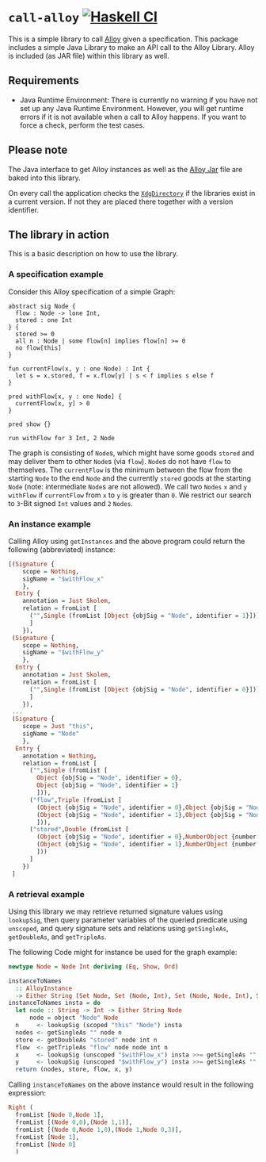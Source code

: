 # `call-alloy` [![Haskell CI](https://github.com/marcellussiegburg/call-alloy/workflows/Haskell%20CI/badge.svg)](https://github.com/marcellussiegburg/call-alloy/actions?query=workflow%3A%22Haskell+CI%22+branch%3Amaster)

This is a simple library to call [Alloy](http://alloytools.org) given a specification.
This package includes a simple Java Library to make an API call to the Alloy Library.
Alloy is included (as JAR file) within this library as well.

## Requirements

- Java Runtime Environment:
  There is currently no warning if you have not set up any Java Runtime Environment.
  However, you will get runtime errors if it is not available when a call to Alloy happens.
  If you want to force a check, perform the test cases.

## Please note

The Java interface to get Alloy instances as well as the
[Alloy Jar](https://github.com/AlloyTools/org.alloytools.alloy/releases/download/v5.1.0/org.alloytools.alloy.dist.jar)
file are baked into this library.

On every call the application checks the [`XdgDirectory`](https://hackage.haskell.org/package/directory/docs/System-Directory.html#t:XdgDirectory) if the libraries exist in a current version.
If not they are placed there together with a version identifier.

## The library in action

This is a basic description on how to use the library.

### A specification example

Consider this Alloy specification of a simple Graph:

```Alloy
abstract sig Node {
  flow : Node -> lone Int,
  stored : one Int
} {
  stored >= 0
  all n : Node | some flow[n] implies flow[n] >= 0
  no flow[this]
}

fun currentFlow(x, y : one Node) : Int {
  let s = x.stored, f = x.flow[y] | s < f implies s else f
}

pred withFlow[x, y : one Node] {
  currentFlow[x, y] > 0
}

pred show {}

run withFlow for 3 Int, 2 Node
```

The graph is consisting of `Node`s, which might have some goods `stored` and may deliver them to other `Node`s (via `flow`).
`Node`s do not have `flow` to themselves.
The `currentFlow` is the minimum between the flow from the starting `Node` to the end `Node` and the currently `stored` goods at the starting `Node` (note: intermediate `Node`s are not allowed).
We call two `Nodes` `x` and `y` `withFlow` if `currentFlow` from `x` to `y` is greater than `0`.
We restrict our search to `3`-Bit signed `Int` values and `2` `Nodes`.

### An instance example

Calling Alloy using `getInstances` and the above program
could return the following (abbreviated) instance:

``` Haskell
[(Signature {
    scope = Nothing,
    sigName = "$withFlow_x"
    },
  Entry {
    annotation = Just Skolem,
    relation = fromList [
      ("",Single (fromList [Object {objSig = "Node", identifier = 1}]))
      ]
    }),
 (Signature {
    scope = Nothing,
    sigName = "$withFlow_y"
    },
  Entry {
    annotation = Just Skolem,
    relation = fromList [
      ("",Single (fromList [Object {objSig = "Node", identifier = 0}]))
      ]
    }),
 ...
 (Signature {
    scope = Just "this",
    sigName = "Node"
    },
  Entry {
    annotation = Nothing,
    relation = fromList [
      ("",Single (fromList [
        Object {objSig = "Node", identifier = 0},
        Object {objSig = "Node", identifier = 1}
        ])),
      ("flow",Triple (fromList [
        (Object {objSig = "Node", identifier = 0},Object {objSig = "Node", identifier = 1},NumberObject {number = 0}),
        (Object {objSig = "Node", identifier = 1},Object {objSig = "Node", identifier = 0},NumberObject {number = 3})
        ])),
      ("stored",Double (fromList [
        (Object {objSig = "Node", identifier = 0},NumberObject {number = 0}),
        (Object {objSig = "Node", identifier = 1},NumberObject {number = 1})
        ]))
      ]
    })
 ]
```

### A retrieval example

Using this library we may retrieve returned signature values using `lookupSig`,
then query parameter variables of the queried predicate using `unscoped`,
and query signature sets and relations using `getSingleAs`, `getDoubleAs`, and `getTripleAs`.

The following Code might for instance be used for the graph example:

``` Haskell
newtype Node = Node Int deriving (Eq, Show, Ord)

instanceToNames
  :: AlloyInstance
  -> Either String (Set Node, Set (Node, Int), Set (Node, Node, Int), Set (Node), Set (Node))
instanceToNames insta = do
  let node :: String -> Int -> Either String Node
      node = object "Node" Node
  n     <- lookupSig (scoped "this" "Node") insta
  nodes <- getSingleAs "" node n
  store <- getDoubleAs "stored" node int n
  flow  <- getTripleAs "flow" node node int n
  x     <- lookupSig (unscoped "$withFlow_x") insta >>= getSingleAs "" node
  y     <- lookupSig (unscoped "$withFlow_y") insta >>= getSingleAs "" node
  return (nodes, store, flow, x, y)
```

Calling `instanceToNames` on the above instance would result in the following expression:

``` Haskell
Right (
  fromList [Node 0,Node 1],
  fromList [(Node 0,0),(Node 1,1)],
  fromList [(Node 0,Node 1,0),(Node 1,Node 0,3)],
  fromList [Node 1],
  fromList [Node 0]
  )
```
